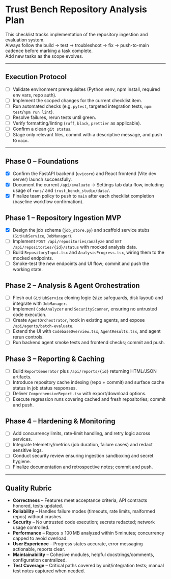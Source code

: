 # Trust Bench Repository Analysis Plan

This checklist tracks implementation of the repository ingestion and evaluation system.  
Always follow the build → test → troubleshoot → fix → push-to-main cadence before marking a task complete.  
Add new tasks as the scope evolves.

---

## Execution Protocol

- [ ] Validate environment prerequisites (Python venv, npm install, required env vars, repo auth).
- [ ] Implement the scoped changes for the current checklist item.
- [ ] Run automated checks (e.g. `pytest`, targeted integration tests, `npm test`/`npm run lint`).
- [ ] Resolve failures, rerun tests until green.
- [ ] Verify formatting/linting (`ruff`, `black`, `prettier` as applicable).
- [ ] Confirm a clean `git status`.
- [ ] Stage only relevant files, commit with a descriptive message, and push to `main`.

---

## Phase 0 – Foundations

- [x] Confirm the FastAPI backend (`uvicorn`) and React frontend (Vite dev server) launch successfully.
- [x] Document the current `/api/evaluate` → Settings tab data flow, including usage of `runs/` and `trust_bench_studio/data/`.
- [x] Finalize team policy to push to `main` after each checklist completion (baseline workflow confirmation).

## Phase 1 – Repository Ingestion MVP

- [x] Design the job schema (`job_store.py`) and scaffold service stubs (`GitHubService`, `JobManager`).
- [ ] Implement `POST /api/repositories/analyze` and `GET /api/repositories/{id}/status` with mocked analysis data.
- [ ] Build `RepositoryInput.tsx` and `AnalysisProgress.tsx`, wiring them to the mocked endpoints.
- [ ] Smoke-test the new endpoints and UI flow; commit and push the working state.

## Phase 2 – Analysis & Agent Orchestration

- [ ] Flesh out `GitHubService` cloning logic (size safeguards, disk layout) and integrate with `JobManager`.
- [ ] Implement `CodeAnalyzer` and `SecurityScanner`, ensuring no untrusted code execution.
- [ ] Create `AgentOrchestrator`, hook in existing agents, and expose `/api/agents/batch-evaluate`.
- [ ] Extend the UI with `CodebaseOverview.tsx`, `AgentResults.tsx`, and agent rerun controls.
- [ ] Run backend agent smoke tests and frontend checks; commit and push.

## Phase 3 – Reporting & Caching

- [ ] Build `ReportGenerator` plus `/api/reports/{id}` returning HTML/JSON artifacts.
- [ ] Introduce repository cache indexing (repo + commit) and surface cache status in job status responses.
- [ ] Deliver `ComprehensiveReport.tsx` with export/download options.
- [ ] Execute regression runs covering cached and fresh repositories; commit and push.

## Phase 4 – Hardening & Monitoring

- [ ] Add concurrency limits, rate-limit handling, and retry logic across services.
- [ ] Integrate telemetry/metrics (job duration, failure cases) and redact sensitive logs.
- [ ] Conduct security review ensuring ingestion sandboxing and secret hygiene.
- [ ] Finalize documentation and retrospective notes; commit and push.

---

## Quality Rubric

- **Correctness** – Features meet acceptance criteria, API contracts honored, tests updated.
- **Reliability** – Handles failure modes (timeouts, rate limits, malformed repos) without crashes.
- **Security** – No untrusted code execution; secrets redacted; network usage controlled.
- **Performance** – Repos ≤ 100 MB analyzed within 5 minutes; concurrency capped to avoid overload.
- **User Experience** – Progress states accurate, error messaging actionable, reports clear.
- **Maintainability** – Cohesive modules, helpful docstrings/comments, configuration centralized.
- **Test Coverage** – Critical paths covered by unit/integration tests; manual test notes captured when needed.
